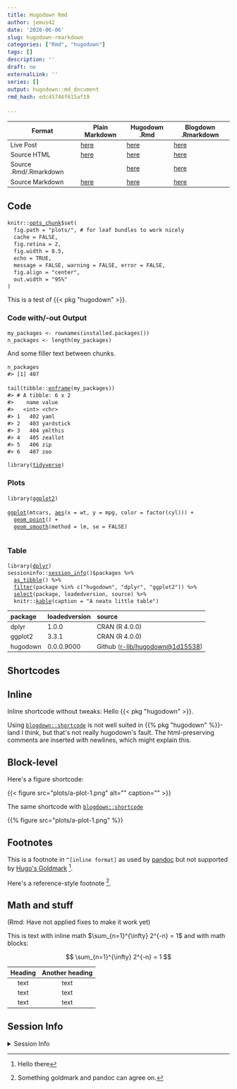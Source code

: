 ```yaml
---
title: Hugodown Rmd
author: jemus42
date: '2020-06-06'
slug: hugodown-rmarkdown
categories: ["Rmd", "hugodown"]
tags: []
description: ''
draft: no
externalLink: ''
series: []
output: hugodown::md_document
rmd_hash: edc45746f615af19

---
```


| Format                 | Plain Markdown                                                                                           | Hugodown .Rmd                                                                                              | Blogdown .Rmarkdown                                                                                              |
|------------------------|----------------------------------------------------------------------------------------------------------|------------------------------------------------------------------------------------------------------------|------------------------------------------------------------------------------------------------------------------|
| Live Post              | [here](/plain-markdown/)                                                                                 | [here](/hugodown-rmarkdown/)                                                                               | [here](/blogdown-rmarkdown/)                                                                                     |
| Source HTML            | [here](https://github.com/jemus42/hugodown-testing/blob/master/public/plain-markdown/index.html)         | [here](https://github.com/jemus42/hugodown-testing/blob/master/public/hugodown-rmarkdown/index.html)       | [here](https://github.com/jemus42/hugodown-testing/blob/master/public/blogdown-rmarkdown/index.html)             |
| Source .Rmd/.Rmarkdown |                                                                                                          | [here](https://github.com/jemus42/hugodown-testing/blob/master/content/posts/rmarkdown-hugodown/index.Rmd) | [here](https://github.com/jemus42/hugodown-testing/blob/master/content/posts/rmarkdown-blogdown/index.Rmarkdown) |
| Source Markdown        | [here](https://github.com/jemus42/hugodown-testing/blob/master/content/posts/markdown-goldmark/index.md) | [here](https://github.com/jemus42/hugodown-testing/blob/master/content/posts/rmarkdown-hugodown/index.md)  | [here](https://github.com/jemus42/hugodown-testing/blob/master/content/posts/rmarkdown-blogdown/index.markdown)  |

Code
----

<div class="highlight">

<pre class='chroma'><code class='language-r' data-lang='r'><span class='k'>knitr</span>::<span class='k'><a href='https://rdrr.io/pkg/knitr/man/opts_chunk.html'>opts_chunk</a></span><span class='o'>$</span><span class='nf'>set</span>(
  fig.path = <span class='s'>"plots/"</span>, <span class='c'># for leaf bundles to work nicely</span>
  cache = <span class='m'>FALSE</span>,
  fig.retina = <span class='m'>2</span>,
  fig.width = <span class='m'>8.5</span>,
  echo = <span class='m'>TRUE</span>,
  message = <span class='m'>FALSE</span>, warning = <span class='m'>FALSE</span>, error = <span class='m'>FALSE</span>,
  fig.align = <span class='s'>"center"</span>,
  out.width = <span class='s'>"95%"</span>
)</code></pre>

</div>

This is a test of {{&lt; pkg "hugodown" &gt;}}.

### Code with/-out Output

<div class="highlight">

<pre class='chroma'><code class='language-r' data-lang='r'><span class='k'>my_packages</span> <span class='o'>&lt;-</span> <span class='nf'>rownames</span>(<span class='nf'>installed.packages</span>())
<span class='k'>n_packages</span> <span class='o'>&lt;-</span> <span class='nf'>length</span>(<span class='k'>my_packages</span>)</code></pre>

</div>

And some filler text between chunks.

<div class="highlight">

<pre class='chroma'><code class='language-r' data-lang='r'><span class='k'>n_packages</span>
<span class='c'>#&gt; [1] 407</span>

<span class='nf'>tail</span>(<span class='k'>tibble</span>::<span class='nf'><a href='https://tibble.tidyverse.org/reference/enframe.html'>enframe</a></span>(<span class='k'>my_packages</span>))
<span class='c'>#&gt; # A tibble: 6 x 2</span>
<span class='c'>#&gt;    name value    </span>
<span class='c'>#&gt;   &lt;int&gt; &lt;chr&gt;    </span>
<span class='c'>#&gt; 1   402 yaml     </span>
<span class='c'>#&gt; 2   403 yardstick</span>
<span class='c'>#&gt; 3   404 ymlthis  </span>
<span class='c'>#&gt; 4   405 zeallot  </span>
<span class='c'>#&gt; 5   406 zip      </span>
<span class='c'>#&gt; 6   407 zoo</span></code></pre>

</div>

<div class="highlight">

<pre class='chroma'><code class='language-r' data-lang='r'><span class='nf'>library</span>(<span class='k'><a href='https://tidyverse.tidyverse.org/reference'>tidyverse</a></span>)</code></pre>

</div>

### Plots

<div class="highlight">

<pre class='chroma'><code class='language-r' data-lang='r'><span class='nf'>library</span>(<span class='k'><a href='https://ggplot2.tidyverse.org/reference'>ggplot2</a></span>)

<span class='nf'><a href='https://ggplot2.tidyverse.org/reference/ggplot.html'>ggplot</a></span>(<span class='k'>mtcars</span>, <span class='nf'><a href='https://ggplot2.tidyverse.org/reference/aes.html'>aes</a></span>(x = <span class='k'>wt</span>, y = <span class='k'>mpg</span>, color = <span class='nf'>factor</span>(<span class='k'>cyl</span>))) <span class='o'>+</span>
  <span class='nf'><a href='https://ggplot2.tidyverse.org/reference/geom_point.html'>geom_point</a></span>() <span class='o'>+</span>
  <span class='nf'><a href='https://ggplot2.tidyverse.org/reference/geom_smooth.html'>geom_smooth</a></span>(method = <span class='k'>lm</span>, se = <span class='m'>FALSE</span>)
</code></pre>
<img src="plots/a-plot-1.png" width="0.95\linewidth" style="display: block; margin: auto;" />

</div>

### Table

<div class="highlight">

<pre class='chroma'><code class='language-r' data-lang='r'><span class='nf'>library</span>(<span class='k'><a href='https://dplyr.tidyverse.org/reference'>dplyr</a></span>)
<span class='k'>sessioninfo</span>::<span class='nf'><a href='https://rdrr.io/pkg/sessioninfo/man/session_info.html'>session_info</a></span>()<span class='o'>$</span><span class='k'>packages</span> <span class='o'>%&gt;%</span>
  <span class='nf'><a href='https://tibble.tidyverse.org/reference/as_tibble.html'>as_tibble</a></span>() <span class='o'>%&gt;%</span>
  <span class='nf'><a href='https://dplyr.tidyverse.org/reference/filter.html'>filter</a></span>(<span class='k'>package</span> <span class='o'>%in%</span> <span class='nf'>c</span>(<span class='s'>"hugodown"</span>, <span class='s'>"dplyr"</span>, <span class='s'>"ggplot2"</span>)) <span class='o'>%&gt;%</span> 
  <span class='nf'><a href='https://dplyr.tidyverse.org/reference/select.html'>select</a></span>(<span class='k'>package</span>, <span class='k'>loadedversion</span>, <span class='k'>source</span>) <span class='o'>%&gt;%</span>
  <span class='k'>knitr</span>::<span class='nf'><a href='https://rdrr.io/pkg/knitr/man/kable.html'>kable</a></span>(caption = <span class='s'>"A neato little table"</span>)
</code></pre>

| package  | loadedversion | source                                                                                    |
|:---------|:--------------|:------------------------------------------------------------------------------------------|
| dplyr    | 1.0.0         | CRAN (R 4.0.0)                                                                            |
| ggplot2  | 3.3.1         | CRAN (R 4.0.0)                                                                            |
| hugodown | 0.0.0.9000    | Github (<a href="mailto:r-lib/hugodown@1d15538" class="email">r-lib/hugodown@1d15538</a>) |

</div>

Shortcodes
----------

Inline
------

Inline shortcode without tweaks: Hello {{&lt; pkg "hugodown" &gt;}}.

Using [`blogdown::shortcode`](https://rdrr.io/pkg/blogdown/man/shortcode.html) is not well suited in <!--html_preserve-->{{% pkg "hugodown" %}}<!--/html_preserve-->-land I think, but that's not really hugodown's fault. The html-preserving comments are inserted with newlines, which might explain this.

Block-level
-----------

Here's a figure shortcode:

{{&lt; figure src="plots/a-plot-1.png" alt=\"\" caption=\"\" &gt;}}

The same shortcode with [`blogdown::shortcode`](https://rdrr.io/pkg/blogdown/man/shortcode.html)

<!--html_preserve-->

{{% figure src="plots/a-plot-1.png" %}}<!--/html_preserve-->

Footnotes
---------

This is a footnote in `^[inline format]` as used by [pandoc](https://pandoc.org/MANUAL.html#footnotes) but not supported by [Hugo's Goldmark](https://gohugo.io/getting-started/configuration-markup/#goldmark) [^1].

Here's a reference-style footnote [^2].

Math and stuff
--------------

(Rmd: Have not applied fixes to make it work yet)

This is text with inline math $\sum_{n=1}^{\infty} 2^{-n} = 1$ and with math blocks:

$$
\sum_{n=1}^{\infty} 2^{-n} = 1
$$

| Heading | Another heading |
|:-------:|:---------------:|
|   text  |       text      |
|   text  |       text      |
|   text  |       text      |

Session Info
------------

<details>

<summary>Session Info</summary>

<div class="highlight">

<pre class='chroma'><code class='language-r' data-lang='r'><span class='k'>sessioninfo</span>::<span class='nf'><a href='https://rdrr.io/pkg/sessioninfo/man/session_info.html'>session_info</a></span>()<span class='o'>$</span><span class='k'>packages</span>
<span class='c'>#&gt;  package     * version    date       lib source                         </span>
<span class='c'>#&gt;  assertthat    0.2.1      2019-03-21 [1] CRAN (R 4.0.0)                 </span>
<span class='c'>#&gt;  backports     1.1.7      2020-05-13 [1] CRAN (R 4.0.0)                 </span>
<span class='c'>#&gt;  blob          1.2.1      2020-01-20 [1] CRAN (R 4.0.0)                 </span>
<span class='c'>#&gt;  blogdown      0.19       2020-05-22 [1] CRAN (R 4.0.0)                 </span>
<span class='c'>#&gt;  broom         0.5.6      2020-04-20 [1] CRAN (R 4.0.0)                 </span>
<span class='c'>#&gt;  cellranger    1.1.0      2016-07-27 [1] CRAN (R 4.0.0)                 </span>
<span class='c'>#&gt;  cli           2.0.2      2020-02-28 [1] CRAN (R 4.0.0)                 </span>
<span class='c'>#&gt;  colorspace    1.4-1      2019-03-18 [1] CRAN (R 4.0.0)                 </span>
<span class='c'>#&gt;  crayon        1.3.4      2017-09-16 [1] CRAN (R 4.0.0)                 </span>
<span class='c'>#&gt;  DBI           1.1.0      2019-12-15 [1] CRAN (R 4.0.0)                 </span>
<span class='c'>#&gt;  dbplyr        1.4.4      2020-05-27 [1] CRAN (R 4.0.0)                 </span>
<span class='c'>#&gt;  digest        0.6.25     2020-02-23 [1] CRAN (R 4.0.0)                 </span>
<span class='c'>#&gt;  downlit       0.0.0.9000 2020-06-04 [1] Github (r-lib/downlit@f9eb6b4) </span>
<span class='c'>#&gt;  dplyr       * 1.0.0      2020-05-29 [1] CRAN (R 4.0.0)                 </span>
<span class='c'>#&gt;  ellipsis      0.3.1      2020-05-15 [1] CRAN (R 4.0.0)                 </span>
<span class='c'>#&gt;  evaluate      0.14       2019-05-28 [1] CRAN (R 4.0.0)                 </span>
<span class='c'>#&gt;  fansi         0.4.1      2020-01-08 [1] CRAN (R 4.0.0)                 </span>
<span class='c'>#&gt;  farver        2.0.3      2020-01-16 [1] CRAN (R 4.0.0)                 </span>
<span class='c'>#&gt;  forcats     * 0.5.0      2020-03-01 [1] CRAN (R 4.0.0)                 </span>
<span class='c'>#&gt;  fs            1.4.1      2020-04-04 [1] CRAN (R 4.0.0)                 </span>
<span class='c'>#&gt;  generics      0.0.2      2018-11-29 [1] CRAN (R 4.0.0)                 </span>
<span class='c'>#&gt;  ggplot2     * 3.3.1      2020-05-28 [1] CRAN (R 4.0.0)                 </span>
<span class='c'>#&gt;  glue          1.4.1      2020-05-13 [1] CRAN (R 4.0.0)                 </span>
<span class='c'>#&gt;  gtable        0.3.0      2019-03-25 [1] CRAN (R 4.0.0)                 </span>
<span class='c'>#&gt;  haven         2.3.1      2020-06-01 [1] CRAN (R 4.0.0)                 </span>
<span class='c'>#&gt;  here          0.1        2017-05-28 [1] CRAN (R 4.0.0)                 </span>
<span class='c'>#&gt;  highr         0.8        2019-03-20 [1] CRAN (R 4.0.0)                 </span>
<span class='c'>#&gt;  hms           0.5.3      2020-01-08 [1] CRAN (R 4.0.0)                 </span>
<span class='c'>#&gt;  htmltools     0.4.0      2019-10-04 [1] CRAN (R 4.0.0)                 </span>
<span class='c'>#&gt;  httr          1.4.1      2019-08-05 [1] CRAN (R 4.0.0)                 </span>
<span class='c'>#&gt;  hugodown      0.0.0.9000 2020-06-09 [1] Github (r-lib/hugodown@1d15538)</span>
<span class='c'>#&gt;  jsonlite      1.6.1      2020-02-02 [1] CRAN (R 4.0.0)                 </span>
<span class='c'>#&gt;  knitr         1.28       2020-02-06 [1] CRAN (R 4.0.0)                 </span>
<span class='c'>#&gt;  labeling      0.3        2014-08-23 [1] CRAN (R 4.0.0)                 </span>
<span class='c'>#&gt;  lattice       0.20-41    2020-04-02 [1] CRAN (R 4.0.0)                 </span>
<span class='c'>#&gt;  lifecycle     0.2.0      2020-03-06 [1] CRAN (R 4.0.0)                 </span>
<span class='c'>#&gt;  lubridate     1.7.9      2020-06-08 [1] CRAN (R 4.0.0)                 </span>
<span class='c'>#&gt;  magrittr      1.5        2014-11-22 [1] CRAN (R 4.0.0)                 </span>
<span class='c'>#&gt;  Matrix        1.2-18     2019-11-27 [1] CRAN (R 4.0.0)                 </span>
<span class='c'>#&gt;  mgcv          1.8-31     2019-11-09 [1] CRAN (R 4.0.0)                 </span>
<span class='c'>#&gt;  modelr        0.1.8      2020-05-19 [1] CRAN (R 4.0.0)                 </span>
<span class='c'>#&gt;  munsell       0.5.0      2018-06-12 [1] CRAN (R 4.0.0)                 </span>
<span class='c'>#&gt;  nlme          3.1-148    2020-05-24 [1] CRAN (R 4.0.0)                 </span>
<span class='c'>#&gt;  pillar        1.4.4      2020-05-05 [1] CRAN (R 4.0.0)                 </span>
<span class='c'>#&gt;  pkgconfig     2.0.3      2019-09-22 [1] CRAN (R 4.0.0)                 </span>
<span class='c'>#&gt;  purrr       * 0.3.4      2020-04-17 [1] CRAN (R 4.0.0)                 </span>
<span class='c'>#&gt;  R6            2.4.1      2019-11-12 [1] CRAN (R 4.0.0)                 </span>
<span class='c'>#&gt;  Rcpp          1.0.4.6    2020-04-09 [1] CRAN (R 4.0.0)                 </span>
<span class='c'>#&gt;  readr       * 1.3.1      2018-12-21 [1] CRAN (R 4.0.0)                 </span>
<span class='c'>#&gt;  readxl        1.3.1      2019-03-13 [1] CRAN (R 4.0.0)                 </span>
<span class='c'>#&gt;  reprex        0.3.0      2019-05-16 [1] CRAN (R 4.0.0)                 </span>
<span class='c'>#&gt;  reticulate    1.16       2020-05-27 [1] CRAN (R 4.0.0)                 </span>
<span class='c'>#&gt;  rlang         0.4.6      2020-05-02 [1] CRAN (R 4.0.0)                 </span>
<span class='c'>#&gt;  rmarkdown     2.2        2020-05-31 [1] CRAN (R 4.0.0)                 </span>
<span class='c'>#&gt;  rprojroot     1.3-2      2018-01-03 [1] CRAN (R 4.0.0)                 </span>
<span class='c'>#&gt;  rstudioapi    0.11       2020-02-07 [1] CRAN (R 4.0.0)                 </span>
<span class='c'>#&gt;  rvest         0.3.5      2019-11-08 [1] CRAN (R 4.0.0)                 </span>
<span class='c'>#&gt;  scales        1.1.1      2020-05-11 [1] CRAN (R 4.0.0)                 </span>
<span class='c'>#&gt;  sessioninfo   1.1.1      2018-11-05 [1] CRAN (R 4.0.0)                 </span>
<span class='c'>#&gt;  stringi       1.4.6      2020-02-17 [1] CRAN (R 4.0.0)                 </span>
<span class='c'>#&gt;  stringr     * 1.4.0      2019-02-10 [1] CRAN (R 4.0.0)                 </span>
<span class='c'>#&gt;  tibble      * 3.0.1      2020-04-20 [1] CRAN (R 4.0.0)                 </span>
<span class='c'>#&gt;  tidyr       * 1.1.0      2020-05-20 [1] CRAN (R 4.0.0)                 </span>
<span class='c'>#&gt;  tidyselect    1.1.0      2020-05-11 [1] CRAN (R 4.0.0)                 </span>
<span class='c'>#&gt;  tidyverse   * 1.3.0      2019-11-21 [1] CRAN (R 4.0.0)                 </span>
<span class='c'>#&gt;  utf8          1.1.4      2018-05-24 [1] CRAN (R 4.0.0)                 </span>
<span class='c'>#&gt;  vctrs         0.3.1      2020-06-05 [1] CRAN (R 4.0.0)                 </span>
<span class='c'>#&gt;  withr         2.2.0      2020-04-20 [1] CRAN (R 4.0.0)                 </span>
<span class='c'>#&gt;  xfun          0.14       2020-05-20 [1] CRAN (R 4.0.0)                 </span>
<span class='c'>#&gt;  xml2          1.3.2      2020-04-23 [1] CRAN (R 4.0.0)                 </span>
<span class='c'>#&gt;  yaml          2.2.1      2020-02-01 [1] CRAN (R 4.0.0)                 </span>
<span class='c'>#&gt; </span>
<span class='c'>#&gt; [1] /Library/Frameworks/R.framework/Versions/4.0/Resources/library</span></code></pre>

</div>

</details>

[^1]: Hello there

[^2]: Something goldmark and pandoc can agree on.

